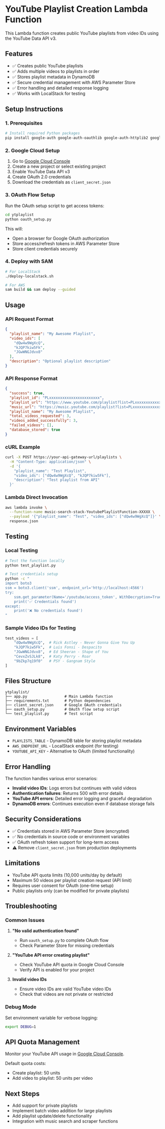 # YouTube Playlist Creation Lambda Function

This Lambda function creates public YouTube playlists from video IDs using the YouTube Data API v3.

## Features

- ✅ Creates public YouTube playlists
- ✅ Adds multiple videos to playlists in order
- ✅ Stores playlist metadata in DynamoDB
- ✅ Secure credential management with AWS Parameter Store
- ✅ Error handling and detailed response logging
- ✅ Works with LocalStack for testing

## Setup Instructions

### 1. Prerequisites

```bash
# Install required Python packages
pip install google-auth google-auth-oauthlib google-auth-httplib2 google-api-python-client boto3
```

### 2. Google Cloud Setup

1. Go to [Google Cloud Console](https://console.cloud.google.com/)
2. Create a new project or select existing project
3. Enable YouTube Data API v3
4. Create OAuth 2.0 credentials
5. Download the credentials as `client_secret.json`

### 3. OAuth Flow Setup

Run the OAuth setup script to get access tokens:

```bash
cd ytplaylist
python oauth_setup.py
```

This will:
- Open a browser for Google OAuth authorization
- Store access/refresh tokens in AWS Parameter Store
- Store client credentials securely

### 4. Deploy with SAM

```bash
# For LocalStack
./deploy-localstack.sh

# For AWS
sam build && sam deploy --guided
```

## Usage

### API Request Format

```json
{
  "playlist_name": "My Awesome Playlist",
  "video_ids": [
    "dQw4w9WgXcQ",
    "kJQP7kiw5Fk",
    "JGwWNGJdvx8"
  ],
  "description": "Optional playlist description"
}
```

### API Response Format

```json
{
  "success": true,
  "playlist_id": "PLxxxxxxxxxxxxxxxxxxxxxxx",
  "playlist_url": "https://www.youtube.com/playlist?list=PLxxxxxxxxxxxxxxxxxxxxxxx",
  "music_url": "https://music.youtube.com/playlist?list=PLxxxxxxxxxxxxxxxxxxxxxxx",
  "playlist_name": "My Awesome Playlist",
  "total_videos_requested": 3,
  "videos_added_successfully": 3,
  "failed_videos": [],
  "database_stored": true
}
```

### cURL Example

```bash
curl -X POST https://your-api-gateway-url/playlists \
  -H "Content-Type: application/json" \
  -d '{
    "playlist_name": "Test Playlist",
    "video_ids": ["dQw4w9WgXcQ", "kJQP7kiw5Fk"],
    "description": "Test playlist from API"
  }'
```

### Lambda Direct Invocation

```bash
aws lambda invoke \
  --function-name music-search-stack-YoutubePlaylistFunction-XXXXX \
  --payload '{"playlist_name": "Test", "video_ids": ["dQw4w9WgXcQ"]}' \
  response.json
```

## Testing

### Local Testing

```bash
# Test the function locally
python test_playlist.py

# Test credentials setup
python -c "
import boto3
ssm = boto3.client('ssm', endpoint_url='http://localhost:4566')
try:
    ssm.get_parameter(Name='/youtube/access_token', WithDecryption=True)
    print('✅ Credentials found')
except:
    print('❌ No credentials found')
"
```

### Sample Video IDs for Testing

```python
test_videos = [
    "dQw4w9WgXcQ",  # Rick Astley - Never Gonna Give You Up
    "kJQP7kiw5Fk",  # Luis Fonsi - Despacito
    "JGwWNGJdvx8",  # Ed Sheeran - Shape of You
    "CevxZvSJLk8",  # Katy Perry - Roar
    "9bZkp7q19f0"   # PSY - Gangnam Style
]
```

## Files Structure

```
ytplaylist/
├── app.py                 # Main Lambda function
├── requirements.txt       # Python dependencies
├── client_secret.json     # Google OAuth credentials
├── oauth_setup.py         # OAuth flow setup script
└── test_playlist.py       # Test script
```

## Environment Variables

- `PLAYLISTS_TABLE` - DynamoDB table for storing playlist metadata
- `AWS_ENDPOINT_URL` - LocalStack endpoint (for testing)
- `YOUTUBE_API_KEY` - Alternative to OAuth (limited functionality)

## Error Handling

The function handles various error scenarios:

- **Invalid video IDs**: Logs errors but continues with valid videos
- **Authentication failures**: Returns 500 with error details
- **YouTube API errors**: Detailed error logging and graceful degradation
- **DynamoDB errors**: Continues execution even if database storage fails

## Security Considerations

- ✅ Credentials stored in AWS Parameter Store (encrypted)
- ✅ No credentials in source code or environment variables
- ✅ OAuth refresh token support for long-term access
- ⚠️ Remove `client_secret.json` from production deployments

## Limitations

- YouTube API quota limits (10,000 units/day by default)
- Maximum 50 videos per playlist creation request (API limit)
- Requires user consent for OAuth (one-time setup)
- Public playlists only (can be modified for private playlists)

## Troubleshooting

### Common Issues

1. **"No valid authentication found"**
   - Run `oauth_setup.py` to complete OAuth flow
   - Check Parameter Store for missing credentials

2. **"YouTube API error creating playlist"**
   - Check YouTube API quota in Google Cloud Console
   - Verify API is enabled for your project

3. **Invalid video IDs**
   - Ensure video IDs are valid YouTube video IDs
   - Check that videos are not private or restricted

### Debug Mode

Set environment variable for verbose logging:
```bash
export DEBUG=1
```

## API Quota Management

Monitor your YouTube API usage in [Google Cloud Console](https://console.cloud.google.com/apis/api/youtube.googleapis.com/quotas).

Default quota costs:
- Create playlist: 50 units
- Add video to playlist: 50 units per video

## Next Steps

- Add support for private playlists
- Implement batch video addition for large playlists
- Add playlist update/delete functionality
- Integration with music search and scraper functions
